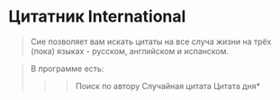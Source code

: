 # Цитатник International
>Сие позволяет вам искать цитаты на все случа жизни на трёх (пока) языках - русском, английском и испанском.

>В программе есть:
>>> Поиск по автору
>>> Случайная цитата
>>> Цитата дня*

